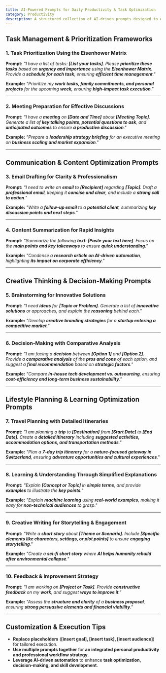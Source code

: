 ```yaml
---
title: AI-Powered Prompts for Daily Productivity & Task Optimization  
category: Productivity 
description: A structured collection of AI-driven prompts designed to enhance productivity, improve decision-making, and streamline daily workflows.
---
```

## **Task Management & Prioritization Frameworks**

### **1. Task Prioritization Using the Eisenhower Matrix**

**Prompt:**
*"I have a list of tasks: **[List your tasks]**.
Please **prioritize these tasks** based on **urgency and importance** using the **Eisenhower Matrix**.
Provide a **schedule for each task**, ensuring **efficient time management**."*

**Example:**
*"Prioritize my **work tasks, family commitments, and personal projects** for the upcoming **week**, ensuring **high-impact task execution**."*

---

### **2. Meeting Preparation for Effective Discussions**

**Prompt:**
*"I have a **meeting** on **[Date and Time]** about **[Meeting Topic]**.
Generate a list of **key talking points**, **potential questions to ask**, and **anticipated outcomes** to ensure **a productive discussion**."*

**Example:**
*"Prepare a **leadership strategy briefing** for an executive meeting on **business scaling and market expansion**."*

---

## **Communication & Content Optimization Prompts**

### **3. Email Drafting for Clarity & Professionalism**

**Prompt:**
*"I need to write an **email** to **[Recipient]** regarding **[Topic]**.
Draft a **professional email**, keeping it **concise and clear**, and include a **strong call to action**."*

**Example:**
*"Write a **follow-up email** to a **potential client**, summarizing **key discussion points and next steps**."*

---

### **4. Content Summarization for Rapid Insights**

**Prompt:**
*"Summarize the following **text**: **[Paste your text here]**.
Focus on the **main points and key takeaways** to ensure **quick understanding**."*

**Example:**
*"Condense a **research article on AI-driven automation**, highlighting **its impact on corporate efficiency**."*

---

## **Creative Thinking & Decision-Making Prompts**

### **5. Brainstorming for Innovative Solutions**

**Prompt:**
*"I need **ideas** for **[Topic or Problem]**.
Generate a list of **innovative solutions** or approaches, and explain the **reasoning** behind each."*

**Example:**
*"Develop **creative branding strategies** for a **startup entering a competitive market**."*

---

### **6. Decision-Making with Comparative Analysis**

**Prompt:**
*"I am facing a **decision** between **[Option 1]** and **[Option 2]**.
Provide a **comparative analysis** of the **pros and cons** of each option, and suggest a **final recommendation** based on **strategic factors**."*

**Example:**
*"Compare **in-house tech development vs. outsourcing**, ensuring **cost-efficiency and long-term business sustainability**."*

---

## **Lifestyle Planning & Learning Optimization Prompts**

### **7. Travel Planning with Detailed Itineraries**

**Prompt:**
*"I am planning a **trip** to **[Destination]** from **[Start Date]** to **[End Date]**.
Create a **detailed itinerary** including **suggested activities, accommodation options, and transportation methods**."*

**Example:**
*"Plan a **7-day trip itinerary** for a **nature-focused getaway in Switzerland**, ensuring **adventure opportunities and cultural experiences**."*

---

### **8. Learning & Understanding Through Simplified Explanations**

**Prompt:**
*"Explain **[Concept or Topic]** in **simple terms**, and provide **examples** to illustrate the **key points**."*

**Example:**
*"Explain **machine learning** using **real-world examples**, making it easy for **non-technical audiences** to grasp."*

---

### **9. Creative Writing for Storytelling & Engagement**

**Prompt:**
*"Write a **short story** about **[Theme or Scenario]**.
Include **[Specific elements like characters, settings, or plot points]** to ensure **engaging storytelling**."*

**Example:**
*"Create a **sci-fi short story** where **AI helps humanity rebuild after environmental collapse**."*

---

### **10. Feedback & Improvement Strategy**

**Prompt:**
*"I am working on **[Project or Task]**.
Provide **constructive feedback** on my **work**, and suggest **ways to improve it**."*

**Example:**
*"Assess the **structure and clarity** of a **business proposal**, ensuring **strong persuasive elements and financial viability**."*

---

## **Customization & Execution Tips**

- **Replace placeholders** (**[insert goal], [insert task], [insert audience]**) for tailored execution.
- **Use multiple prompts together** for **an integrated personal productivity and professional workflow strategy**.
- **Leverage AI-driven automation** to enhance **task optimization, decision-making, and skill development**.
